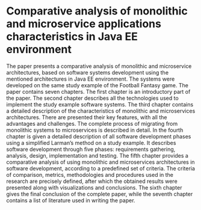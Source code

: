 # Comparative analysis of monolithic and microservice applications characteristics in Java EE environment
The paper presents a comparative analysis of monolithic and microservice architectures, based on software systems development using the mentioned architectures in Java EE environment. The systems were developed on the same study example of the Football Fantasy game. The paper contains seven chapters. The first chapter is an introductory part of the paper. The second chapter describes all the technologies used to implement the study example software systems. The third chapter contains a detailed description of the characteristics of monolithic and microservices architectures. There are presented their key features, with all the advantages and challenges. The complete process of migrating from monolithic systems to microservices is described in detail. In the fourth chapter is given a detailed description of all software development phases using a simplified Larman’s method on a study example. It describes software development through five phases: requirements gathering, analysis, design, implementation and testing. The fifth chapter provides a comparative analysis of using monolithic and microservices architectures in software development, according to a predefined set of criteria. The criteria of comparison, metrics, methodologies and procedures used in the research are precisely defined, after which the obtained results were presented along with visualizations and conclusions. The sixth chapter gives the final conclusion of the complete paper, while the seventh chapter contains a list of literature used in writing the paper.
